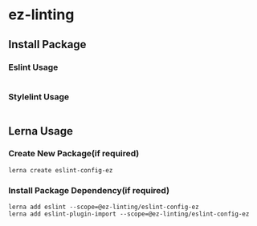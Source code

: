 # ez-linting

## Install Package


### Eslint Usage
```
```
### Stylelint Usage
```
```


## Lerna Usage

### Create New Package(if required)
```
lerna create eslint-config-ez
```

### Install Package Dependency(if required)
```
lerna add eslint --scope=@ez-linting/eslint-config-ez
lerna add eslint-plugin-import --scope=@ez-linting/eslint-config-ez

```
